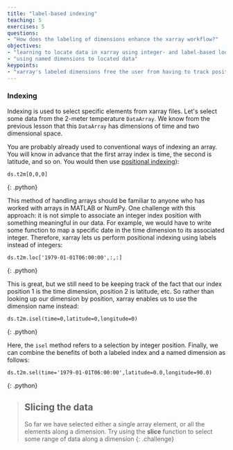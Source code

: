 ```yaml
---
title: "label-based indexing"
teaching: 5
exercises: 5
questions:
- "How does the labeling of dimensions enhance the xarray workflow?"
objectives:
- "learning to locate data in xarray using integer- and label-based lookups"
- "using named dimensions to located data"
keypoints:
- "xarray's labeled dimensions free the user from having to track positional ordering of dimensions when accessing data, creating a more simplified workflow"
---
```


### Indexing

Indexing is used to select specific elements from xarray files. Let's select some data from the 2-meter temperature `DataArray`. We know from the previous lesson that this `DataArray` has dimensions of time and two dimensional space. 

You are probably already used to conventional ways of indexing an array. You will know in advance that the first array index is time, the second is latitude, and so on. You would then use [positional indexing](http://xarray.pydata.org/en/stable/indexing.html)):

~~~
ds.t2m[0,0,0]
~~~
{: .python}

This method of handling arrays should be familiar to anyone who has worked with arrays in MATLAB or NumPy. One challenge with this approach: it is not simple to associate an integer index position with something meaningful in our data. For example, we would have to write some function to map a specific date in the time dimension to its associated integer. Therefore, xarray lets us perform positional indexing using labels instead of integers:

~~~
ds.t2m.loc['1979-01-01T06:00:00',:,:]
~~~
{: .python}

This is great, but we still need to be keeping track of the fact that our index position 1 is the time dimension, position 2 is latitude, etc. So rather than looking up our dimension by position, xarray enables us to use the dimension name instead:

~~~
ds.t2m.isel(time=0,latitude=0,longitude=0)
~~~
{: .python}

Here, the `isel` method refers to a selection by integer position. Finally, we can combine the benefits of both a labeled index and a named dimension as follows:

~~~
ds.t2m.sel(time='1979-01-01T06:00:00',latitude=0.0,longitude=90.0)
~~~
{: .python}


> ## Slicing the data
> So far we have selected either a single array element, or all the elements along a dimension. Try using the __slice__
> function to select some range of data along a dimension
{: .challenge}
